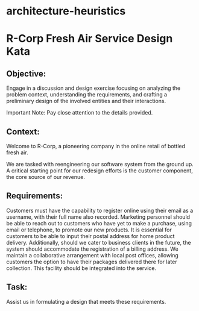 # architecture-heuristics

# R-Corp Fresh Air Service Design Kata

## Objective:
Engage in a discussion and design exercise focusing on analyzing the problem context, understanding the requirements, and crafting a preliminary design of the involved entities and their interactions.

Important Note: Pay close attention to the details provided.

## Context:
Welcome to R-Corp, a pioneering company in the online retail of bottled fresh air.

We are tasked with reengineering our software system from the ground up. A critical starting point for our redesign efforts is the customer component, the core source of our revenue.

## Requirements:

Customers must have the capability to register online using their email as a username, with their full name also recorded.
Marketing personnel should be able to reach out to customers who have yet to make a purchase, using email or telephone, to promote our new products.
It is essential for customers to be able to input their postal address for home product delivery. Additionally, should we cater to business clients in the future, the system should accommodate the registration of a billing address.
We maintain a collaborative arrangement with local post offices, allowing customers the option to have their packages delivered there for later collection. This facility should be integrated into the service.

## Task:
Assist us in formulating a design that meets these requirements.